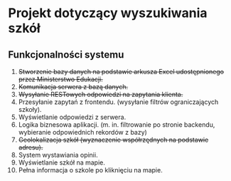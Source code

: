 # Projekt dotyczący wyszukiwania szkół

## Funkcjonalności systemu

1. ~~Stworzenie bazy danych na podstawie arkusza Excel udostępnionego przez Ministerstwo Edukacji.~~
2. ~~Komunikacja serwera z bazą danych.~~
3. ~~Wysyłanie RESTowych odpowiedzi na zapytania klienta.~~
4. Przesyłanie zapytań z frontendu. (wysyłanie filtrów ograniczających szkoły).
5. Wyświetlanie odpowiedzi z serwera.
6. Logika biznesowa aplikacji. (m. in. filtrowanie po stronie backendu, wybieranie odpowiednich rekordów z bazy)
7. ~~Geolokalizacja szkół (wyznaczenie współrzędnych na podstawie adresu).~~
8. System wystawiania opinii.
9. Wyświetlanie szkół na mapie.
10. Pełna informacja o szkole po kliknięciu na mapie.

